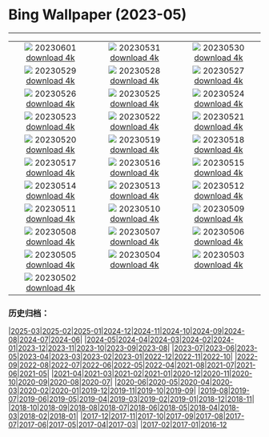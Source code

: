 # Bing Wallpaper (2023-05)
**************
| | | |
|:-:|:-:|:-:|
| ![](https://www.bing.com/th?id=OHR.WorldOtterDay_EN-CA3068812460_1920x1080.jpg) 20230601 [download 4k](https://www.bing.com/th?id=OHR.WorldOtterDay_EN-CA3068812460_UHD.jpg) | ![](https://www.bing.com/th?id=OHR.HiddenBeach_EN-CA2733141561_1920x1080.jpg) 20230531 [download 4k](https://www.bing.com/th?id=OHR.HiddenBeach_EN-CA2733141561_UHD.jpg) | ![](https://www.bing.com/th?id=OHR.WesternBrookPond_EN-CA4178913007_1920x1080.jpg) 20230530 [download 4k](https://www.bing.com/th?id=OHR.WesternBrookPond_EN-CA4178913007_UHD.jpg) |
| ![](https://www.bing.com/th?id=OHR.TegallalangTerrace_EN-CA3866913574_1920x1080.jpg) 20230529 [download 4k](https://www.bing.com/th?id=OHR.TegallalangTerrace_EN-CA3866913574_UHD.jpg) | ![](https://www.bing.com/th?id=OHR.AloeDichotomum_EN-CA3649196297_1920x1080.jpg) 20230528 [download 4k](https://www.bing.com/th?id=OHR.AloeDichotomum_EN-CA3649196297_UHD.jpg) | ![](https://www.bing.com/th?id=OHR.WatSriSawai_EN-CA3444839029_1920x1080.jpg) 20230527 [download 4k](https://www.bing.com/th?id=OHR.WatSriSawai_EN-CA3444839029_UHD.jpg) |
| ![](https://www.bing.com/th?id=OHR.SaksunFaroe_EN-CA3079293689_1920x1080.jpg) 20230526 [download 4k](https://www.bing.com/th?id=OHR.SaksunFaroe_EN-CA3079293689_UHD.jpg) | ![](https://www.bing.com/th?id=OHR.OldFortress_EN-CA2639581832_1920x1080.jpg) 20230525 [download 4k](https://www.bing.com/th?id=OHR.OldFortress_EN-CA2639581832_UHD.jpg) | ![](https://www.bing.com/th?id=OHR.WesternBoxTurtle_EN-CA1966166271_1920x1080.jpg) 20230524 [download 4k](https://www.bing.com/th?id=OHR.WesternBoxTurtle_EN-CA1966166271_UHD.jpg) |
| ![](https://www.bing.com/th?id=OHR.OttawaParliamentBuildings_EN-CA4289959705_1920x1080.jpg) 20230523 [download 4k](https://www.bing.com/th?id=OHR.OttawaParliamentBuildings_EN-CA4289959705_UHD.jpg) | ![](https://www.bing.com/th?id=OHR.PontdArcole_EN-CA1450202223_1920x1080.jpg) 20230522 [download 4k](https://www.bing.com/th?id=OHR.PontdArcole_EN-CA1450202223_UHD.jpg) | ![](https://www.bing.com/th?id=OHR.EuropeanHoneybee_EN-CA0674085037_1920x1080.jpg) 20230521 [download 4k](https://www.bing.com/th?id=OHR.EuropeanHoneybee_EN-CA0674085037_UHD.jpg) |
| ![](https://www.bing.com/th?id=OHR.SumatranRhino_EN-CA9307107910_1920x1080.jpg) 20230520 [download 4k](https://www.bing.com/th?id=OHR.SumatranRhino_EN-CA9307107910_UHD.jpg) | ![](https://www.bing.com/th?id=OHR.MuseoSoumaya_EN-CA3964967339_1920x1080.jpg) 20230519 [download 4k](https://www.bing.com/th?id=OHR.MuseoSoumaya_EN-CA3964967339_UHD.jpg) | ![](https://www.bing.com/th?id=OHR.CormorantBridge_EN-CA1169657962_1920x1080.jpg) 20230518 [download 4k](https://www.bing.com/th?id=OHR.CormorantBridge_EN-CA1169657962_UHD.jpg) |
| ![](https://www.bing.com/th?id=OHR.AmericanWetlands_EN-CA0519701968_1920x1080.jpg) 20230517 [download 4k](https://www.bing.com/th?id=OHR.AmericanWetlands_EN-CA0519701968_UHD.jpg) | ![](https://www.bing.com/th?id=OHR.MorroJable_EN-CA0180239017_1920x1080.jpg) 20230516 [download 4k](https://www.bing.com/th?id=OHR.MorroJable_EN-CA0180239017_UHD.jpg) | ![](https://www.bing.com/th?id=OHR.OdocoileusVirginianus_EN-CA9957930230_1920x1080.jpg) 20230515 [download 4k](https://www.bing.com/th?id=OHR.OdocoileusVirginianus_EN-CA9957930230_UHD.jpg) |
| ![](https://www.bing.com/th?id=OHR.SonnyBonoPelicans_EN-CA8427030250_1920x1080.jpg) 20230514 [download 4k](https://www.bing.com/th?id=OHR.SonnyBonoPelicans_EN-CA8427030250_UHD.jpg) | ![](https://www.bing.com/th?id=OHR.OttawaTulipFestival_EN-CA7243380203_1920x1080.jpg) 20230513 [download 4k](https://www.bing.com/th?id=OHR.OttawaTulipFestival_EN-CA7243380203_UHD.jpg) | ![](https://www.bing.com/th?id=OHR.FootballField_EN-CA6067111667_1920x1080.jpg) 20230512 [download 4k](https://www.bing.com/th?id=OHR.FootballField_EN-CA6067111667_UHD.jpg) |
| ![](https://www.bing.com/th?id=OHR.CordouanLighthouse_EN-CA5200089821_1920x1080.jpg) 20230511 [download 4k](https://www.bing.com/th?id=OHR.CordouanLighthouse_EN-CA5200089821_UHD.jpg) | ![](https://www.bing.com/th?id=OHR.MuttartConservatory_EN-CA4956343435_1920x1080.jpg) 20230510 [download 4k](https://www.bing.com/th?id=OHR.MuttartConservatory_EN-CA4956343435_UHD.jpg) | ![](https://www.bing.com/th?id=OHR.TheChaps_EN-CA4654232562_1920x1080.jpg) 20230509 [download 4k](https://www.bing.com/th?id=OHR.TheChaps_EN-CA4654232562_UHD.jpg) |
| ![](https://www.bing.com/th?id=OHR.SealLaughing_EN-CA4389975805_1920x1080.jpg) 20230508 [download 4k](https://www.bing.com/th?id=OHR.SealLaughing_EN-CA4389975805_UHD.jpg) | ![](https://www.bing.com/th?id=OHR.HwangmaesanAzaleas_EN-CA3683784654_1920x1080.jpg) 20230507 [download 4k](https://www.bing.com/th?id=OHR.HwangmaesanAzaleas_EN-CA3683784654_UHD.jpg) | ![](https://www.bing.com/th?id=OHR.Popocatepetl_EN-CA5147310622_1920x1080.jpg) 20230506 [download 4k](https://www.bing.com/th?id=OHR.Popocatepetl_EN-CA5147310622_UHD.jpg) |
| ![](https://www.bing.com/th?id=OHR.RebelBase_EN-CA3581465855_1920x1080.jpg) 20230505 [download 4k](https://www.bing.com/th?id=OHR.RebelBase_EN-CA3581465855_UHD.jpg) | ![](https://www.bing.com/th?id=OHR.ThreeWildebeest_EN-CA3521707205_1920x1080.jpg) 20230504 [download 4k](https://www.bing.com/th?id=OHR.ThreeWildebeest_EN-CA3521707205_UHD.jpg) | ![](https://www.bing.com/th?id=OHR.KlostersSerneus_EN-CA3650055090_1920x1080.jpg) 20230503 [download 4k](https://www.bing.com/th?id=OHR.KlostersSerneus_EN-CA3650055090_UHD.jpg) |
| ![](https://www.bing.com/th?id=OHR.QuebecCityBridge_EN-CA3237720011_1920x1080.jpg) 20230502 [download 4k](https://www.bing.com/th?id=OHR.QuebecCityBridge_EN-CA3237720011_UHD.jpg) |  |  |

### 历史归档：

|[2025-03](/../2025-03/2025-03.md)|[2025-02](/../2025-02/2025-02.md)|[2025-01](/../2025-01/2025-01.md)|[2024-12](/../2024-12/2024-12.md)|[2024-11](/../2024-11/2024-11.md)|[2024-10](/../2024-10/2024-10.md)|[2024-09](/../2024-09/2024-09.md)|[2024-08](/../2024-08/2024-08.md)|[2024-07](/../2024-07/2024-07.md)|[2024-06](/../2024-06/2024-06.md)|
|[2024-05](/../2024-05/2024-05.md)|[2024-04](/../2024-04/2024-04.md)|[2024-03](/../2024-03/2024-03.md)|[2024-02](/../2024-02/2024-02.md)|[2024-01](/../2024-01/2024-01.md)|[2023-12](/../2023-12/2023-12.md)|[2023-11](/../2023-11/2023-11.md)|[2023-10](/../2023-10/2023-10.md)|[2023-09](/../2023-09/2023-09.md)|[2023-08](/../2023-08/2023-08.md)|
|[2023-07](/../2023-07/2023-07.md)|[2023-06](/../2023-06/2023-06.md)|[2023-05](/2023-05.md)|[2023-04](/../2023-04/2023-04.md)|[2023-03](/../2023-03/2023-03.md)|[2023-02](/../2023-02/2023-02.md)|[2023-01](/../2023-01/2023-01.md)|[2022-12](/../2022-12/2022-12.md)|[2022-11](/../2022-11/2022-11.md)|[2022-10](/../2022-10/2022-10.md)|
|[2022-09](/../2022-09/2022-09.md)|[2022-08](/../2022-08/2022-08.md)|[2022-07](/../2022-07/2022-07.md)|[2022-06](/../2022-06/2022-06.md)|[2022-05](/../2022-05/2022-05.md)|[2022-04](/../2022-04/2022-04.md)|[2021-08](/../2021-08/2021-08.md)|[2021-07](/../2021-07/2021-07.md)|[2021-06](/../2021-06/2021-06.md)|[2021-05](/../2021-05/2021-05.md)|
|[2021-04](/../2021-04/2021-04.md)|[2021-03](/../2021-03/2021-03.md)|[2021-02](/../2021-02/2021-02.md)|[2021-01](/../2021-01/2021-01.md)|[2020-12](/../2020-12/2020-12.md)|[2020-11](/../2020-11/2020-11.md)|[2020-10](/../2020-10/2020-10.md)|[2020-09](/../2020-09/2020-09.md)|[2020-08](/../2020-08/2020-08.md)|[2020-07](/../2020-07/2020-07.md)|
|[2020-06](/../2020-06/2020-06.md)|[2020-05](/../2020-05/2020-05.md)|[2020-04](/../2020-04/2020-04.md)|[2020-03](/../2020-03/2020-03.md)|[2020-02](/../2020-02/2020-02.md)|[2020-01](/../2020-01/2020-01.md)|[2019-12](/../2019-12/2019-12.md)|[2019-11](/../2019-11/2019-11.md)|[2019-10](/../2019-10/2019-10.md)|[2019-09](/../2019-09/2019-09.md)|
|[2019-08](/../2019-08/2019-08.md)|[2019-07](/../2019-07/2019-07.md)|[2019-06](/../2019-06/2019-06.md)|[2019-05](/../2019-05/2019-05.md)|[2019-04](/../2019-04/2019-04.md)|[2019-03](/../2019-03/2019-03.md)|[2019-02](/../2019-02/2019-02.md)|[2019-01](/../2019-01/2019-01.md)|[2018-12](/../2018-12/2018-12.md)|[2018-11](/../2018-11/2018-11.md)|
|[2018-10](/../2018-10/2018-10.md)|[2018-09](/../2018-09/2018-09.md)|[2018-08](/../2018-08/2018-08.md)|[2018-07](/../2018-07/2018-07.md)|[2018-06](/../2018-06/2018-06.md)|[2018-05](/../2018-05/2018-05.md)|[2018-04](/../2018-04/2018-04.md)|[2018-03](/../2018-03/2018-03.md)|[2018-02](/../2018-02/2018-02.md)|[2018-01](/../2018-01/2018-01.md)|
|[2017-12](/../2017-12/2017-12.md)|[2017-11](/../2017-11/2017-11.md)|[2017-10](/../2017-10/2017-10.md)|[2017-09](/../2017-09/2017-09.md)|[2017-08](/../2017-08/2017-08.md)|[2017-07](/../2017-07/2017-07.md)|[2017-06](/../2017-06/2017-06.md)|[2017-05](/../2017-05/2017-05.md)|[2017-04](/../2017-04/2017-04.md)|[2017-03](/../2017-03/2017-03.md)|
|[2017-02](/../2017-02/2017-02.md)|[2017-01](/../2017-01/2017-01.md)|[2016-12](/../2016-12/2016-12.md)